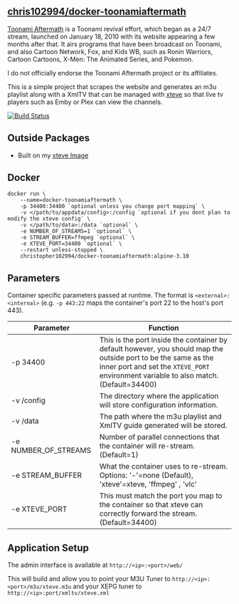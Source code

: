  
## [chris102994/docker-toonamiaftermath]()

[Toonami Aftermath](https://www.toonamiaftermath.com/) is a Toonami revival effort, which began as a 24/7 stream, launched on January 18, 2010 with its website appearing a few months after that. It airs programs that have been broadcast on Toonami, and also Cartoon Network, Fox, and Kids WB, such as Ronin Warriors, Cartoon Cartoons, X-Men: The Animated Series, and Pokemon. 

I do not officially endorse the Toonami Aftermath project or its affiliates. 

This is a simple project that scrapes the website and generates an m3u playlist along with a XmlTV that can be managed with [xteve](https://xteve.de/) so that live tv players such as Emby or Plex can view the channels. 

 [![Build Status](https://travis-ci.com/chris102994/docker-toonamiaftermath.svg?branch=master)](https://travis-ci.com/chris102994/docker-toonamiaftermath)

## Outside Packages
* Built on my [xteve Image](https://github.com/chris102994/docker-xteve)

## Docker
```
docker run \
	--name=docker-toonamiaftermath \
	-p 34400:34400 `optional unless you change port mapping` \
	-v </path/to/appdata/config>:/config `optional if you dont plan to modify the xteve config` \
  	-v </path/to/data>:/data `optional` \
  	-e NUMBER_OF_STREAMS=1 `optional` \
  	-e STREAM_BUFFER=ffmpeg `optional` \
  	-e XTEVE_PORT=34400 `optional` \
	--restart unless-stopped \
	christopher102994/docker-toonamiaftermath:alpine-3.10
```

## Parameters
Container specific parameters passed at runtime. The format is `<external>:<internal>` (e.g. `-p 443:22` maps the container's port 22 to the host's port 443).

| Parameter | Function |
| -------- | -------- |
| -p 34400 | This is the port inside the container by default however, you should map the outside port to be the same as the inner port and set the `XTEVE_PORT` environment variable to also match. (Default=34400) |
| -v /config | The directory where the application will store configuration information. |
| -v /data | The path where the m3u playlist and XmlTV guide generated will be stored. |
| -e NUMBER_OF_STREAMS | Number of parallel connections that the container will re-stream. (Default=1) |
| -e STREAM_BUFFER | What the container uses to re-stream. Options: '-'=none (Default), 'xteve'=xteve, 'ffmpeg' , 'vlc' |
| -e XTEVE_PORT | This must match the port you map to the container so that xteve can correctly forward the stream. (Default=34400) |

## Application Setup

The admin interface is available at `http://<ip>:<port>/web/`

This will build and allow you to point your M3U Tuner to `http://<ip>:<port>/m3u/xteve.m3u`
and your XEPG tuner to `http://<ip>:port/xmltv/xteve.xml`
